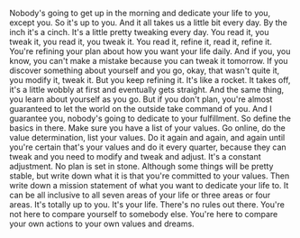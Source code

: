  Nobody's going to get up in the morning and dedicate your life to you, except you. So it's up to you. And it all takes us a little bit every day. By the inch it's a cinch. It's a little pretty tweaking every day. You read it, you tweak it, you read it, you tweak it. You read it, refine it, read it, refine it. You're refining your plan about how you want your life daily. And if you, you know, you can't make a mistake because you can tweak it tomorrow. If you discover something about yourself and you go, okay, that wasn't quite it, you modify it, tweak it. But you keep refining it. It's like a rocket. It takes off, it's a little wobbly at first and eventually gets straight. And the same thing, you learn about yourself as you go. But if you don't plan, you're almost guaranteed to let the world on the outside take command of you. And I guarantee you, nobody's going to dedicate to your fulfillment. So define the basics in there. Make sure you have a list of your values. Go online, do the value determination, list your values. Do it again and again, and again until you're certain that's your values and do it every quarter, because they can tweak and you need to modify and tweak and adjust. It's a constant adjustment. No plan is set in stone. Although some things will be pretty stable, but write down what it is that you're committed to your values. Then write down a mission statement of what you want to dedicate your life to. It can be all inclusive to all seven areas of your life or three areas or four areas. It's totally up to you. It's your life. There's no rules out there. You're not here to compare yourself to somebody else. You're here to compare your own actions to your own values and dreams.